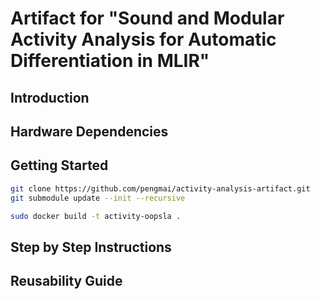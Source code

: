 # Artifact for "Sound and Modular Activity Analysis for Automatic Differentiation in MLIR"

## Introduction

## Hardware Dependencies

## Getting Started

```sh
git clone https://github.com/pengmai/activity-analysis-artifact.git
git submodule update --init --recursive

sudo docker build -t activity-oopsla .
```

## Step by Step Instructions

## Reusability Guide
